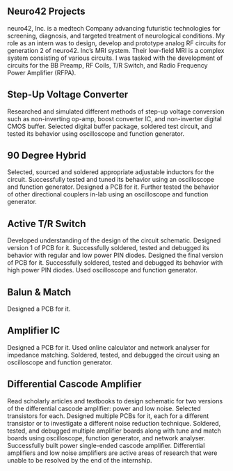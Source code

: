 ## Neuro42 Projects

neuro42, Inc. is a medtech Company advancing futuristic technologies for screening, diagnosis, and targeted treatment of neurological conditions. My role as an intern was to design, develop and prototype analog RF circuits for generation 2 of neuro42. Inc’s MRI system. Their low-field MRI is a complex system consisting of various circuits. I was tasked with the development of circuits for the BB Preamp, RF Coils, T/R Switch, and Radio Frequency Power Amplifier (RFPA). 

## Step-Up Voltage Converter
Researched and simulated different methods of step-up voltage conversion such as non-inverting op-amp, boost converter IC, and non-inverter digital CMOS buffer. Selected digital buffer package, soldered test circuit, and tested its behavior using oscilloscope and function generator.

## 90 Degree Hybrid
Selected, sourced and soldered appropriate adjustable inductors for the circuit. Successfully tested and tuned its behavior using an oscilloscope and function generator. Designed a PCB for it. Further tested the behavior of other directional couplers in-lab using an oscilloscope and function generator.

## Active T/R Switch
Developed understanding of the design of the circuit schematic. Designed version 1 of PCB for it. Successfully soldered, tested and debugged its behavior with regular and low power PIN diodes. Designed the final version of PCB for it. Successfully soldered, tested and debugged its behavior with high power PIN diodes. Used oscilloscope and function generator.

## Balun & Match
Designed a PCB for it.

## Amplifier IC
Designed a PCB for it. Used online calculator and network analyser for impedance matching. Soldered, tested, and debugged the circuit using an oscilloscope and function generator.

## Differential Cascode Amplifier
Read scholarly articles and textbooks to design schematic for two versions of the differential cascode amplifier: power and low noise. Selected transistors for each. Designed multiple PCBs for it, each for a different transistor or to investigate a different noise reduction technique. Soldered, tested, and debugged multiple amplifier boards along with tune and match boards using oscilloscope, function generator, and network analyser. Successfully built power single-ended cascode amplifier. Differential amplifiers and low noise amplifiers are active areas of research that were unable to be resolved by the end of the internship.

